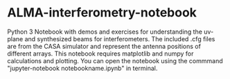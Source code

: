 # ALMA-interferometry-notebook
Python 3 Notebook with demos and exercises for understanding the uv-plane and synthesized beams for interferometers. The included .cfg files are from the CASA simulator and represent the antenna positions of different arrays. This notebook requires matplotlib and numpy for calculations and plotting. You can open the notebook using the commmand "jupyter-notebook notebookname.ipynb" in terminal.
